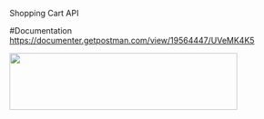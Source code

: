 Shopping Cart API
 
 #Documentation
 https://documenter.getpostman.com/view/19564447/UVeMK4K5
 


 <img align="center"  height="100" width="400" src="https://www.clipartmax.com/png/middle/89-894960_js-discord-bot-logo-node-js-and-react-js.png">
